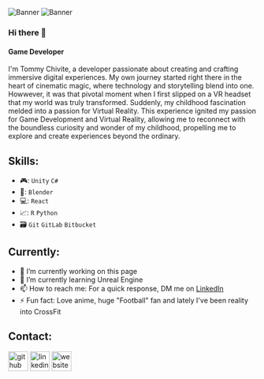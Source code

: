 ![Banner](file:///C:/Users/Txomin%20Chivite/Downloads/DALL%C2%B7E%202024-02-23%2013.10.55%20-%20Create%20a%20wide%20pixel%20art%20background%20scene%20with%20an%20expansive%20and%20detailed%20environment.%20In%20the%20center,%20place%20a%20small%20character%20that%20closely%20resembles%20the.webp)
![Banner](.file:///C:/Users/Txomin%20Chivite/Downloads/DALL%C2%B7E%202024-02-23%2013.10.55%20-%20Create%20a%20wide%20pixel%20art%20background%20scene%20with%20an%20expansive%20and%20detailed%20environment.%20In%20the%20center,%20place%20a%20small%20character%20that%20closely%20resembles%20the.webp.webp)



### Hi there 👋
#### Game Developer
I'm Tommy Chivite, a developer passionate about creating and crafting immersive digital experiences. My own journey started right there in the heart of cinematic magic, where technology and storytelling blend into one. Howwever, it was that pivotal moment when I first slipped on a VR headset that my world  was truly transformed. Suddenly, my childhood fascination melded into a passion for Virtual Reality. This experience ignited my passion for Game Development and Virtual Reality, allowing me to reconnect with the boundless curiosity and wonder of my childhood, propelling me to explore and create experiences beyond the ordinary.


## Skills:
* :video_game:: `Unity` `C#` 
* :art:: `Blender`
* :computer:: `React` 
* :chart_with_upwards_trend:: `R` `Python`
* :card_file_box: `Git` `GitLab` `Bitbucket`
  
## Currently:

- 🔭 I’m currently working on this page 
- 🌱 I’m currently learning Unreal Engine 
- 📫 How to reach me: For a quick response, DM me on [LinkedIn](https://www.linkedin.com/in/tommy-chivite/)
- ⚡ Fun fact: Love anime, huge "Football" fan and lately I've been reality into CrossFit  

## Contact:



[<img src='https://cdn.jsdelivr.net/npm/simple-icons@3.0.1/icons/github.svg' alt='github' height='40'>](https://github.com/TommyChivite-23)  [<img src='https://cdn.jsdelivr.net/npm/simple-icons@3.0.1/icons/linkedin.svg' alt='linkedin' height='40'>](hthttps://www.linkedin.com/in/tommy-chivite//)  [<img src='https://cdn.jsdelivr.net/npm/simple-icons@3.0.1/icons/icloud.svg' alt='website' height='40'>](https://tommychivite.wixsite.com/portfolio)  


